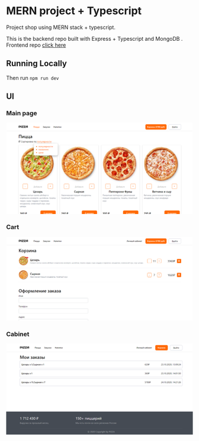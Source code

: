 # MERN project + Typescript

Project shop using MERN stack + typescript.

This is the backend repo built with Express + Typescript and MongoDB . Frontend repo [click here](https://github.com/hardsmile98/pizza-client)

## Running Locally

Then run <code>npm run dev</code>

## UI

### Main page

![Main](screenshots/main.png)

### Cart

![Cart](screenshots/cart.png)

### Cabinet

![Cabinet](screenshots/cabinet.png)
